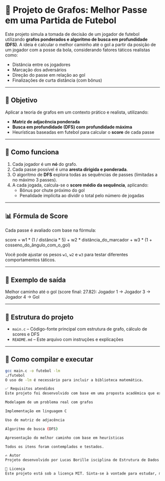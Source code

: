 # 🔁 Projeto de Grafos: Melhor Passe em uma Partida de Futebol

Este projeto simula a tomada de decisão de um jogador de futebol utilizando **grafos ponderados e algoritmo de busca em profundidade (DFS)**. A ideia é calcular o melhor caminho até o gol a partir da posição de um jogador com a posse da bola, considerando fatores táticos realistas como:

- Distância entre os jogadores
- Marcação dos adversários
- Direção do passe em relação ao gol
- Finalizações de curta distância (com bônus)

---

## 🎯 Objetivo

Aplicar a teoria de grafos em um contexto prático e realista, utilizando:

- **Matriz de adjacência ponderada**
- **Busca em profundidade (DFS) com profundidade máxima**
- Heurísticas baseadas em futebol para calcular o **score** de cada passe

---

## 🧠 Como funciona

1. Cada jogador é um **nó** do grafo.
2. Cada passe possível é uma **aresta dirigida e ponderada**.
3. O algoritmo de **DFS** explora todas as sequências de passes (limitadas a no máximo 3 passes).
4. A cada jogada, calcula-se o **score médio da sequência**, aplicando:
   - Bônus por chute próximo do gol
   - Penalidade implícita ao dividir o total pelo número de jogadas

---

## 📊 Fórmula de Score

Cada passe é avaliado com base na fórmula:

score = w1 * (1 / distância * 5) + w2 * distância_do_marcador + w3 * (1 + cosseno_do_ângulo_com_o_gol)

Você pode ajustar os pesos `w1`, `w2` e `w3` para testar diferentes comportamentos táticos.

---

## 🏁 Exemplo de saída

Melhor caminho até o gol (score final: 27.82):
Jogador 1 → Jogador 3 → Jogador 4 → Gol

---

## 📂 Estrutura do projeto

- `main.c` – Código-fonte principal com estrutura de grafo, cálculo de scores e DFS
- `README.md` – Este arquivo com instruções e explicações

---

## 🧪 Como compilar e executar

```bash
gcc main.c -o futebol -lm
./futebol
O uso de -lm é necessário para incluir a biblioteca matemática.

✅ Requisitos atendidos
Este projeto foi desenvolvido com base em uma proposta acadêmica que exigia:

Modelagem de um problema real com grafos

Implementação em linguagem C

Uso de matriz de adjacência

Algoritmo de busca (DFS)

Apresentação do melhor caminho com base em heurísticas

Todos os itens foram contemplados e testados.

✍️ Autor
Projeto desenvolvido por Lucas Borille isciplina de Estrutura de Dados Aplicadas – 2025.

📄 Licença
Este projeto está sob a licença MIT. Sinta-se à vontade para estudar, modificar e utilizar.
